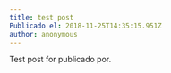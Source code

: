 ```yaml
---
title: test post
Publicado el: 2018-11-25T14:35:15.951Z
author: anonymous
---
```

Test post for publicado por.

